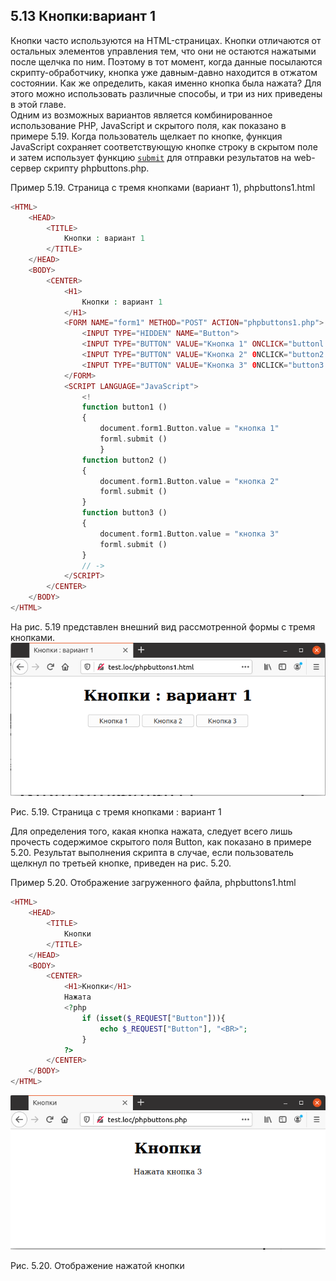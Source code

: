 ## 5.13 Кнопки:вариант 1  
Кнопки часто используются на HTML-страницах. Кнопки отличаются от остальных элементов управления тем, что они не остаются нажатыми после щелчка по ним. Поэтому в тот момент, когда данные посылаются скрипту-обработчику, кнопка уже давным-давно находится в отжатом состоянии. Как же определить, какая именно кнопка была нажата? Для этого можно использовать различные способы, и три из них приведены в этой главе.  
Одним из возможных
вариантов является комбинированное использование PHP, JavaScript и скрытого поля, как показано в примере 5.19. Когда пользователь щелкает по кнопке, функция JavaScript сохраняет соответствующую кнопке строку в скрытом поле и затем использует функцию [`submit`](https://learn.javascript.ru/forms-submit) для отправки результатов на web-сервер
скрипту phpbuttons.php.  
  
Пример 5.19. Страница с тремя кнопками (вариант 1), phpbuttons1.html
```php
<HTML>
    <HEAD>
        <TITLE>
            Кнопки : вариант 1
        </TITLE>
    </HEAD>
    <BODY>
        <CENTER>
            <H1>
                Кнопки : вариант 1
            </H1>
            <FORM NAME="form1" METHOD="POST" ACTION="phpbuttons1.php">
                <INPUT TYPE="HIDDEN" NAME="Button">
                <INPUT TYPE="BUTTON" VALUE="Кнопка 1" ONCLICK="buttonl ()">
                <INPUT TYPE="BUTTON" VALUE="Кнопка 2" 0NCLICK="button2 ()">
                <INPUT TYPE="BUTTON" VALUE="Кнопка 3" 0NCLICK="button3 ()">  
            </FORM>
            <SCRIPT LANGUAGE="JavaScript">
                <!
                function button1 ()
                {
                    document.form1.Button.value = "кнопка 1"
                    forml.submit ()
                    }
                function button2 ()
                {
                    document.form1.Button.value = "кнопка 2"
                    forml.submit ()
                }
                function button3 ()
                {
                    document.form1.Button.value = "кнопка 3"
                    forml.submit ()
                }
                // ->
            </SCRIPT>
        </CENTER>
    </BODY>
</HTML> 
```  

На рис. 5.19 представлен внешний вид рассмотренной формы с тремя 
кнопками.
![Кнопки : вариант 1](images/knopki-variant-1.png)  

Рис. 5.19. Страница с тремя кнопками : вариант 1  

Для определения того, какая кнопка нажата, следует всего лишь прочесть содержимое скрытого поля Button, как показано в примере 5.20. Результат выполнения скрипта в случае, если пользователь щелкнул по третьей кнопке, приведен на рис. 5.20.  

Пример 5.20. Отображение загруженного файла, phpbuttons1.html
```php
<HTML>
    <HEAD>
        <TITLE>
            Кнопки
        </TITLE>
    </HEAD>
    <BODY>
        <CENTER>
            <H1>Кнопки</H1>
            Нажата 
            <?php
                if (isset($_REQUEST["Button"])){
                    echo $_REQUEST["Button"], "<BR>";
                }
            ?>
        </CENTER>
    </BODY>
</HTML>
```

![Кнопки2 : вариант 1](images/knopki-variant-2.png)  

Рис. 5.20. Отображение нажатой кнопки

